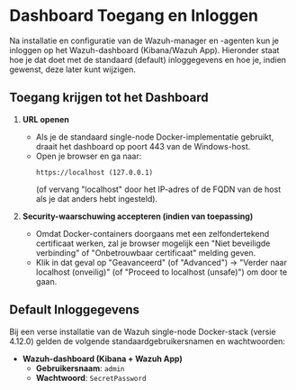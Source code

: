 # Dashboard Toegang en Inloggen

Na installatie en configuratie van de Wazuh-manager en -agenten kun je inloggen op het Wazuh-dashboard (Kibana/Wazuh App). Hieronder staat hoe je dat doet met de standaard (default) inloggegevens en hoe je, indien gewenst, deze later kunt wijzigen.


## Toegang krijgen tot het Dashboard

1. **URL openen**  
   - Als je de standaard single-node Docker-implementatie gebruikt, draait het dashboard op poort 443 van de Windows-host.  
   - Open je browser en ga naar:  
     ```
     https://localhost (127.0.0.1)
     ```  
     (of vervang "localhost" door het IP-adres of de FQDN van de host als je dat anders hebt ingesteld).

2. **Security-waarschuwing accepteren (indien van toepassing)**  
   - Omdat Docker-containers doorgaans met een zelfondertekend certificaat werken, zal je browser mogelijk een "Niet beveiligde verbinding" of "Onbetrouwbaar certificaat" melding geven.  
   - Klik in dat geval op "Geavanceerd" (of "Advanced") → "Verder naar localhost (onveilig)" (of "Proceed to localhost (unsafe)") om door te gaan.


## Default Inloggegevens

Bij een verse installatie van de Wazuh single-node Docker-stack (versie 4.12.0) gelden de volgende standaardgebruikersnamen en wachtwoorden:

- **Wazuh-dashboard (Kibana + Wazuh App)**  
  - **Gebruikersnaam**: `admin`  
  - **Wachtwoord**: `SecretPassword` 